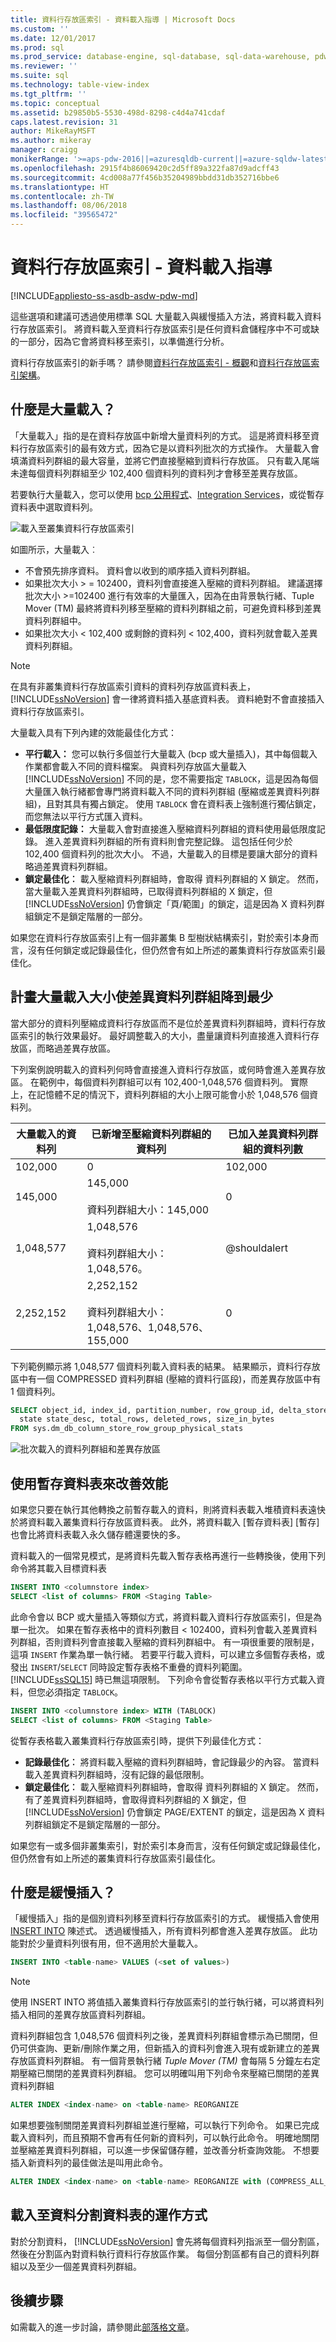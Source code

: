 ```yaml
---
title: 資料行存放區索引 - 資料載入指導 | Microsoft Docs
ms.custom: ''
ms.date: 12/01/2017
ms.prod: sql
ms.prod_service: database-engine, sql-database, sql-data-warehouse, pdw
ms.reviewer: ''
ms.suite: sql
ms.technology: table-view-index
ms.tgt_pltfrm: ''
ms.topic: conceptual
ms.assetid: b29850b5-5530-498d-8298-c4d4a741cdaf
caps.latest.revision: 31
author: MikeRayMSFT
ms.author: mikeray
manager: craigg
monikerRange: '>=aps-pdw-2016||=azuresqldb-current||=azure-sqldw-latest||>=sql-server-2016||=sqlallproducts-allversions||>=sql-server-linux-2017'
ms.openlocfilehash: 2915f4b86069420c2d5ff89a322fa87d9adcff43
ms.sourcegitcommit: 4cd008a77f456b35204989bbdd31db352716bbe6
ms.translationtype: HT
ms.contentlocale: zh-TW
ms.lasthandoff: 08/06/2018
ms.locfileid: "39565472"
---
```

# <a name="columnstore-indexes---data-loading-guidance"></a>資料行存放區索引 - 資料載入指導
[!INCLUDE[appliesto-ss-asdb-asdw-pdw-md](../../includes/appliesto-ss-asdb-asdw-pdw-md.md)]

這些選項和建議可透過使用標準 SQL 大量載入與緩慢插入方法，將資料載入資料行存放區索引。 將資料載入至資料行存放區索引是任何資料倉儲程序中不可或缺的一部分，因為它會將資料移至索引，以準備進行分析。
  
 資料行存放區索引的新手嗎？ 請參閱[資料行存放區索引 - 概觀](../../relational-databases/indexes/columnstore-indexes-overview.md)和[資料行存放區索引架構](../../relational-databases/sql-server-index-design-guide.md#columnstore_index)。
  
## <a name="what-is-bulk-loading"></a>什麼是大量載入？
「大量載入」指的是在資料存放區中新增大量資料列的方式。 這是將資料移至資料行存放區索引的最有效方式，因為它是以資料列批次的方式操作。 大量載入會填滿資料列群組的最大容量，並將它們直接壓縮到資料行存放區。 只有載入尾端未達每個資料列群組至少 102,400 個資料列的資料列才會移至差異存放區。  

若要執行大量載入，您可以使用 [bcp 公用程式](../../tools/bcp-utility.md)、[Integration Services](../../integration-services/sql-server-integration-services.md)，或從暫存資料表中選取資料列。

![載入至叢集資料行存放區索引](../../relational-databases/indexes/media/sql-server-pdw-columnstore-loadprocess.gif "載入至叢集資料行存放區索引")  
  
 如圖所示，大量載入︰  
  
* 不會預先排序資料。 資料會以收到的順序插入資料列群組。
* 如果批次大小 > = 102400，資料列會直接進入壓縮的資料列群組。 建議選擇批次大小 >=102400 進行有效率的大量匯入，因為在由背景執行緒、Tuple Mover (TM) 最終將資料列移至壓縮的資料列群組之前，可避免資料移到差異資料列群組中。
* 如果批次大小 < 102,400 或剩餘的資料列 < 102,400，資料列就會載入差異資料列群組。

> [!NOTE]
> 在具有非叢集資料行存放區索引資料的資料列存放區資料表上， [!INCLUDE[ssNoVersion](../../includes/ssnoversion-md.md)] 會一律將資料插入基底資料表。 資料絶對不會直接插入資料行存放區索引。  

大量載入具有下列內建的效能最佳化方式：
-   **平行載入：** 您可以執行多個並行大量載入 (bcp 或大量插入)，其中每個載入作業都會載入不同的資料檔案。 與資料列存放區大量載入 [!INCLUDE[ssNoVersion](../../includes/ssnoversion-md.md)] 不同的是，您不需要指定 `TABLOCK`，這是因為每個大量匯入執行緒都會專門將資料載入不同的資料列群組 (壓縮或差異資料列群組)，且對其具有獨占鎖定。 使用 `TABLOCK` 會在資料表上強制進行獨佔鎖定，而您無法以平行方式匯入資料。  
-   **最低限度記錄：** 大量載入會對直接進入壓縮資料列群組的資料使用最低限度記錄。 進入差異資料列群組的所有資料則會完整記錄。 這包括任何少於 102,400 個資料列的批次大小。 不過，大量載入的目標是要讓大部分的資料略過差異資料列群組。  
-   **鎖定最佳化︰** 載入壓縮資料列群組時，會取得 資料列群組的 X 鎖定。 然而，當大量載入差異資料列群組時，已取得資料列群組的 X 鎖定，但 [!INCLUDE[ssNoVersion](../../includes/ssnoversion-md.md)] 仍會鎖定「頁/範圍」的鎖定，這是因為 X 資料列群組鎖定不是鎖定階層的一部分。  
  
如果您在資料行存放區索引上有一個非叢集 B 型樹狀結構索引，對於索引本身而言，沒有任何鎖定或記錄最佳化，但仍然會有如上所述的叢集資料行存放區索引最佳化。  
  
## <a name="plan-bulk-load-sizes-to-minimize-delta-rowgroups"></a>計畫大量載入大小使差異資料列群組降到最少
當大部分的資料列壓縮成資料行存放區而不是位於差異資料列群組時，資料行存放區索引的執行效果最好。 最好調整載入的大小，盡量讓資料列直接進入資料行存放區，而略過差異存放區。

下列案例說明載入的資料列何時會直接進入資料行存放區，或何時會進入差異存放區。 在範例中，每個資料列群組可以有 102,400-1,048,576 個資料列。 實際上，在記憶體不足的情況下，資料列群組的大小上限可能會小於 1,048,576 個資料列。  
  
|大量載入的資料列|已新增至壓縮資料列群組的資料列|已加入差異資料列群組的資料列數|  
|-----------------------|-------------------------------------------|--------------------------------------|  
|102,000|0|102,000|  
|145,000|145,000<br /><br /> 資料列群組大小：145,000|0|  
|1,048,577|1,048,576<br /><br /> 資料列群組大小：1,048,576。|@shouldalert|  
|2,252,152|2,252,152<br /><br /> 資料列群組大小：1,048,576、1,048,576、155,000|0|  
  
 下列範例顯示將 1,048,577 個資料列載入資料表的結果。 結果顯示，資料行存放區中有一個 COMPRESSED 資料列群組 (壓縮的資料行區段)，而差異存放區中有 1 個資料列。  
  
```sql  
SELECT object_id, index_id, partition_number, row_group_id, delta_store_hobt_id, 
  state state_desc, total_rows, deleted_rows, size_in_bytes   
FROM sys.dm_db_column_store_row_group_physical_stats  
```  
  
 ![批次載入的資料列群組和差異存放區](../../relational-databases/indexes/media/sql-server-pdw-columnstore-batchload.gif "批次載入的資料列群組和差異存放區")  
  
## <a name="use-a-staging-table-to-improve-performance"></a>使用暫存資料表來改善效能
如果您只要在執行其他轉換之前暫存載入的資料，則將資料表載入堆積資料表遠快於將資料載入叢集資料行存放區資料表。 此外，將資料載入 [暫存資料表] [暫存] 也會比將資料表載入永久儲存體還要快的多。  

 資料載入的一個常見模式，是將資料先載入暫存表格再進行一些轉換後，使用下列命令將其載入目標資料表  
  
```sql  
INSERT INTO <columnstore index>  
SELECT <list of columns> FROM <Staging Table>  
```  
  
 此命令會以 BCP 或大量插入等類似方式，將資料載入資料行存放區索引，但是為單一批次。 如果在暫存表格中的資料列數目 < 102400，資料列會載入差異資料列群組，否則資料列會直接載入壓縮的資料列群組中。 有一項很重要的限制是，這項 `INSERT` 作業為單一執行緒。 若要平行載入資料，可以建立多個暫存表格，或發出 `INSERT`/`SELECT` 同時設定暫存表格不重疊的資料列範圍。 [!INCLUDE[ssSQL15](../../includes/sssql15-md.md)] 時已無這項限制。 下列命令會從暫存表格以平行方式載入資料，但您必須指定 `TABLOCK`。  
  
```sql  
INSERT INTO <columnstore index> WITH (TABLOCK) 
SELECT <list of columns> FROM <Staging Table>  
```  
  
 從暫存表格載入叢集資料行存放區索引時，提供下列最佳化方式：
-   **記錄最佳化︰** 將資料載入壓縮的資料列群組時，會記錄最少的內容。 當資料載入差異資料列群組時，沒有記錄的最低限制。  
-   **鎖定最佳化︰** 載入壓縮資料列群組時，會取得 資料列群組的 X 鎖定。 然而，有了差異資料列群組時，會取得資料列群組的 X 鎖定，但 [!INCLUDE[ssNoVersion](../../includes/ssnoversion-md.md)] 仍會鎖定 PAGE/EXTENT 的鎖定，這是因為 X 資料列群組鎖定不是鎖定階層的一部分。  
  
 如果您有一或多個非叢集索引，對於索引本身而言，沒有任何鎖定或記錄最佳化，但仍然會有如上所述的叢集資料行存放區索引最佳化。  
  
## <a name="what-is-trickle-insert"></a>什麼是緩慢插入？

「緩慢插入」指的是個別資料列移至資料行存放區索引的方式。 緩慢插入會使用 [INSERT INTO](../../t-sql/statements/insert-transact-sql.md) 陳述式。 透過緩慢插入，所有資料列都會進入差異存放區。 此功能對於少量資料列很有用，但不適用於大量載入。
  
```sql  
INSERT INTO <table-name> VALUES (<set of values>)  
```  
  
 > [!NOTE]
 > 使用 INSERT INTO 將值插入叢集資料行存放區索引的並行執行緒，可以將資料列插入相同的差異存放區資料列群組。  
  
 資料列群組包含 1,048,576 個資料列之後，差異資料列群組會標示為已關閉，但仍可供查詢、更新/刪除作業之用，但新插入的資料列會進入現有或新建立的差異存放區資料列群組。 有一個背景執行緒 *Tuple Mover (TM)* 會每隔 5 分鐘左右定期壓縮已關閉的差異資料列群組。 您可以明確叫用下列命令來壓縮已關閉的差異資料列群組  
  
```sql  
ALTER INDEX <index-name> on <table-name> REORGANIZE  
```  
  
 如果想要強制關閉差異資料列群組並進行壓縮，可以執行下列命令。 如果已完成載入資料列，而且預期不會再有任何新的資料列，可以執行此命令。 明確地關閉並壓縮差異資料列群組，可以進一步保留儲存體，並改善分析查詢效能。 不想要插入新資料列的最佳做法是叫用此命令。  
  
```sql  
ALTER INDEX <index-name> on <table-name> REORGANIZE with (COMPRESS_ALL_ROW_GROUPS = ON)  
```  
  
## <a name="how-loading-into-a-partitioned-table-works"></a>載入至資料分割資料表的運作方式  
 對於分割資料， [!INCLUDE[ssNoVersion](../../includes/ssnoversion-md.md)] 會先將每個資料列指派至一個分割區，然後在分割區內對資料執行資料行存放區作業。 每個分割區都有自己的資料列群組以及至少一個差異資料列群組。  
  
 ## <a name="next-steps"></a>後續步驟
 如需載入的進一步討論，請參閱此[部落格文章](http://blogs.msdn.com/b/sqlcat/archive/2015/03/11/data-loading-performance-considerations-on-tables-with-clustered-columnstore-index.aspx)。  
